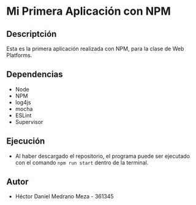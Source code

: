 # Mi Primera Aplicación con NPM

## Descriptción

Esta es la primera aplicación realizada con NPM, para la clase de Web Platforms.

## Dependencias

* Node
* NPM
* log4js
* mocha
* ESLint
* Supervisor

## Ejecución

* Al haber descargado el repositorio, el programa puede ser ejecutado con el comando `npm run start` dentro de la terminal.

## Autor

* Héctor Daniel Medrano Meza - 361345
